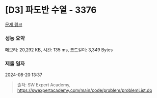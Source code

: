 # [D3] 파도반 수열 - 3376 

[문제 링크](https://swexpertacademy.com/main/code/problem/problemDetail.do?contestProbId=AWD3Y27q3QIDFAUZ) 

### 성능 요약

메모리: 20,292 KB, 시간: 135 ms, 코드길이: 3,349 Bytes

### 제출 일자

2024-08-20 13:37



> 출처: SW Expert Academy, https://swexpertacademy.com/main/code/problem/problemList.do